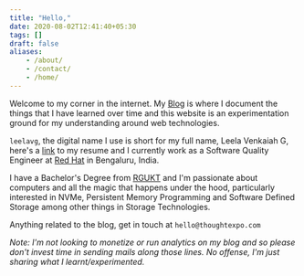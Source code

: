 ```yaml
---
title: "Hello,"
date: 2020-08-02T12:41:40+05:30
tags: []
draft: false
aliases:
    - /about/
    - /contact/
    - /home/
---
```


Welcome to my corner in the internet. My [Blog](/blog/) is where I document the things that I have learned over time and this website is an experimentation ground for my understanding around web technologies.

`leelavg`, the digital name I use is short for my full name, Leela Venkaiah G, here's a [link](https://docs.google.com/document/d/e/2PACX-1vR7r29USQJFBpTjw7aNPwCorb7uv_7YdfJ0m2LFdVIoQ4FnAu1FfDH0CVyfqpj_ofMLAYZloT1vQ_QF/pub) to my resume and I currently work as a Software Quality Engineer at [Red Hat](https://www.redhat.com/) in Bengaluru, India.

I have a Bachelor's Degree from [RGUKT](https://rguktrkv.ac.in/) and I'm passionate about computers and all the magic that happens under the hood, particularly interested in NVMe, Persistent Memory Programming and Software Defined Storage among other things in Storage Technologies.

Anything related to the blog, get in touch at `hello@thoughtexpo.com`

_Note: I'm not looking to monetize or run analytics on my blog and so please don't invest time in sending mails along those lines. No offense, I'm just sharing what I learnt/experimented._
